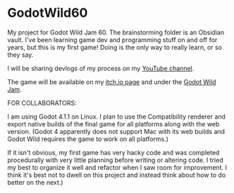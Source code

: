 # GodotWild60
My project for Godot Wild Jam 60. The brainstorming folder is an Obsidian vault. I've been learning game dev and programming stuff on and off for years, but this is my first game! Doing is the only way to really learn, or so they say.

I will be sharing devlogs of my process on my [YouTube channel](https://www.youtube.com/channel/UCkmUS6Mn76aGRC-NcJzFr-Q).

The game will be available on my [itch.io page](https://wreckingballgames.itch.io/) and under the [Godot Wild Jam](https://itch.io/jam/godot-wild-jam-60).

FOR COLLABORATORS:

I am using Godot 4.1.1 on Linux. I plan to use the Compatibility renderer and export native builds of the final game for all platforms along with the web version. (Godot 4 apparently does not support Mac with its web builds and Godot Wild requires the game to work on all platforms.)

If it isn't obvious, my first game has very hacky code and was completed procedurally with very little planning before writing or altering code. I tried my best to organize it well and refactor when I saw room for improvement. I think it's best not to dwell on this project and instead think about how to do better on the next.)

